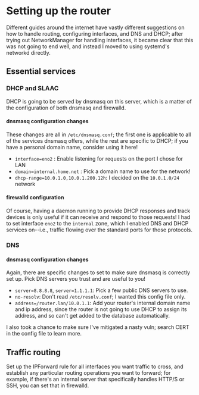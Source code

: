 # Setting up the router

Different guides around the internet have vastly different suggestions on how
to handle routing, configuring interfaces, and DNS and DHCP; after trying out
NetworkManager for handling interfaces, it became clear that this was not going
to end well, and instead I moved to using systemd's networkd directly.

## Essential services

### DHCP and SLAAC

DHCP is going to be served by dnsmasq on this server, which is a matter of the
configuration of both dnsmasq and firewalld.

#### dnsmasq configuration changes

These changes are all in `/etc/dnsmasq.conf`; the first one is applicable to
all of the services dnsmasq offers, while the rest are specific to DHCP; if you
have a personal domain name, consider using it here!

- `interface=eno2` : Enable listening for requests on the port I chose for LAN
- `domain=internal.home.net` : Pick a domain name to use for the network!
- `dhcp-range=10.0.1.0,10.0.1.200.12h`: I decided on the `10.0.1.0/24` network

#### firewalld configuration

Of course, having a daemon running to provide DHCP responses and track devices
is only useful if it can receive and respond to those requests! I had to set
interface `eno2` to the `internal` zone, which I enabled DNS and DHCP services
on--i.e., traffic flowing over the standard ports for those protocols.

### DNS

#### dnsmasq configuration changes

Again, there are specific changes to set to make sure dnsmasq is correctly set
up. Pick DNS servers you trust and are useful to you!

- `server=8.8.8.8`, `server=1.1.1.1`: Pick a few public DNS servers to use.
- `no-resolv`: Don't read `/etc/resolv.conf`; I wanted this config file only.
- `address=/router.lan/10.0.1.1`: Add your router's internal domain name and
  ip address, since the router is not going to use DHCP to assign its address,
  and so can't get added to the database automatically.

I also took a chance to make sure I've mitigated a nasty vuln; search CERT in
the config file to learn more.

## Traffic routing

Set up the IPForward rule for all interfaces you want traffic to cross, and
establish any particular routing operations you want to forward; for example,
if there's an internal server that specifically handles HTTP/S or SSH, you can
set that in firewalld.
